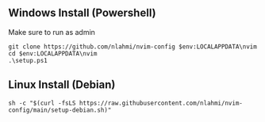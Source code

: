 ## Windows Install (Powershell)
Make sure to run as admin
```
git clone https://github.com/nlahmi/nvim-config $env:LOCALAPPDATA\nvim
cd $env:LOCALAPPDATA\nvim
.\setup.ps1
```

## Linux Install (Debian)
```
sh -c "$(curl -fsLS https://raw.githubusercontent.com/nlahmi/nvim-config/main/setup-debian.sh)"
```
